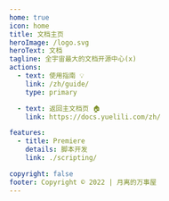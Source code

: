 ```yaml
---
home: true
icon: home
title: 文档主页
heroImage: /logo.svg
heroText: 文档
tagline: 全宇宙最大的文档开源中心(x)
actions:
  - text: 使用指南 💡
    link: /zh/guide/
    type: primary

  - text: 返回主文档页 🏠
    link: https://docs.yuelili.com/zh/

features:
  - title: Premiere
    details: 脚本开发
    link: ./scripting/

copyright: false
footer: Copyright © 2022 | 月离的万事屋
---
```

